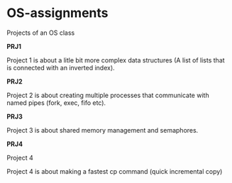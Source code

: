 # OS-assignments
Projects of an OS class


**PRJ1**

Project 1 is about a litle bit more complex data structures (A list of lists that is connected with an inverted index).

**PRJ2**

Project 2 is about creating multiple processes that communicate with named pipes (fork, exec, fifo etc).

**PRJ3**

Project 3 is about shared memory management and semaphores.

**PRJ4**

Project 4 

Project 4 is about making a fastest cp command (quick incremental copy)
